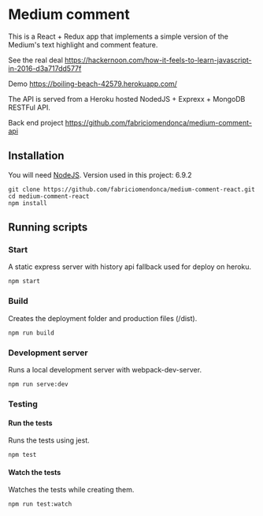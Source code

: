 # Medium comment

This is a React + Redux app that implements a simple version of the Medium's text highlight and comment feature.

See the real deal
https://hackernoon.com/how-it-feels-to-learn-javascript-in-2016-d3a717dd577f

Demo
https://boiling-beach-42579.herokuapp.com/

The API is served from a Heroku hosted NodedJS + Exprexx + MongoDB RESTFul API.

Back end project
https://github.com/fabriciomendonca/medium-comment-api

## Installation

You will need [NodeJS](https://nodejs.org/). 
Version used in this project: 6.9.2

```
git clone https://github.com/fabriciomendonca/medium-comment-react.git
cd medium-comment-react
npm install
```

## Running scripts

### Start

A static express server with history api fallback used for deploy on heroku.

```
npm start
```

### Build

Creates the deployment folder and production files (/dist).

```
npm run build
```

### Development server

Runs a local development server with webpack-dev-server.

```
npm run serve:dev
```

### Testing

#### Run the tests

Runs the tests using jest.

```
npm test
```

#### Watch the tests

Watches the tests while creating them.

```
npm run test:watch
```


